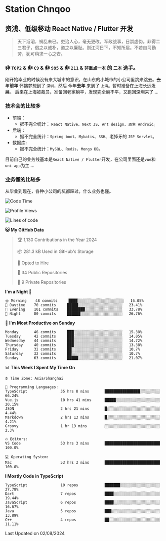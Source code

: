 # Station Chnqoo

## 资浅、低级移动 React Native / Flutter 开发

> 天下滔滔，祸乱未已。吏治人心，毫无更改。军政战事，日崇虚伪。非得二三君子，倡之以诚朴，道之以廉耻。则江河日下，不知所届。不若自习勤劳，犹可稍求一心之安。

### 非 `TOP2` & 非 `C9` & 非 `985` & 非 `211` & `非重点一本` 的 `二本` 选手。

刚开始毕业的时候没有来大城市的意识，在山东的小城市的小公司里跳来跳去。~~去年~~**前年** 怀揣梦想到了 `深圳`，然后 ~~今年~~**去年** 来到了 `上海`。~~暂时准备在上海长远发展~~。
后来在上海被裁员，准备回老家躺平，发现完全躺不平，又跑回深圳来了 ...

### 技术会的比较多

- 前端：
  - 据不完全统计： `React Native`、`Next JS`、`Ant design`、`原生 Android`。
- 后端：
  - 据不完全统计：`Spring boot`、`Mybatis`、`SSH`、老掉牙的 `JSP Servlet`。
- 数据库:
  - 据不完全统计：`MySQL`、`Redis`、`Mongo DB`。

目前自己的业务线基本是`React Native / Flutter`开发，在公司里面还是`vue`和`uni-app`为主 ...

### 业务懂的比较多

从毕业到现在，各种小公司的坑都踩过，什么业务也懂。

<!--START_SECTION:waka-->
![Code Time](http://img.shields.io/badge/Code%20Time-5%2C702%20hrs%2011%20mins-blue)

![Profile Views](http://img.shields.io/badge/Profile%20Views-1-blue)

![Lines of code](https://img.shields.io/badge/From%20Hello%20World%20I%27ve%20Written-277%20Thousand%20lines%20of%20code-blue)

**🐱 My GitHub Data** 

> 🏆 1,130 Contributions in the Year 2024
 > 
> 📦 281.3 kB Used in GitHub's Storage 
 > 
> 💼 Opted to Hire
 > 
> 📜 34 Public Repositories 
 > 
> 🔑 9 Private Repositories  
 > 
**I'm a Night 🦉** 

```text
🌞 Morning    48 commits     ████░░░░░░░░░░░░░░░░░░░░░   16.05% 
🌆 Daytime    70 commits     █████░░░░░░░░░░░░░░░░░░░░   23.41% 
🌃 Evening    101 commits    ████████░░░░░░░░░░░░░░░░░   33.78% 
🌙 Night      80 commits     ██████░░░░░░░░░░░░░░░░░░░   26.76%

```
📅 **I'm Most Productive on Sunday** 

```text
Monday       46 commits     ███░░░░░░░░░░░░░░░░░░░░░░   15.38% 
Tuesday      42 commits     ███░░░░░░░░░░░░░░░░░░░░░░   14.05% 
Wednesday    44 commits     ███░░░░░░░░░░░░░░░░░░░░░░   14.72% 
Thursday     40 commits     ███░░░░░░░░░░░░░░░░░░░░░░   13.38% 
Friday       32 commits     ██░░░░░░░░░░░░░░░░░░░░░░░   10.7% 
Saturday     32 commits     ██░░░░░░░░░░░░░░░░░░░░░░░   10.7% 
Sunday       63 commits     █████░░░░░░░░░░░░░░░░░░░░   21.07%

```


📊 **This Week I Spent My Time On** 

```text
⌚︎ Time Zone: Asia/Shanghai

💬 Programming Languages: 
TypeScript               35 hrs 8 mins       ████████████████░░░░░░░░░   66.24% 
Vue.js                   10 hrs 41 mins      █████░░░░░░░░░░░░░░░░░░░░   20.15% 
JSON                     2 hrs 21 mins       █░░░░░░░░░░░░░░░░░░░░░░░░   4.44% 
Markdown                 2 hrs 13 mins       █░░░░░░░░░░░░░░░░░░░░░░░░   4.21% 
Groovy                   1 hr 13 mins        ░░░░░░░░░░░░░░░░░░░░░░░░░   2.3%

🔥 Editors: 
VS Code                  53 hrs 3 mins       █████████████████████████   100.0%

💻 Operating System: 
Mac                      53 hrs 3 mins       █████████████████████████   100.0%

```

**I Mostly Code in TypeScript** 

```text
TypeScript               10 repos            ███████░░░░░░░░░░░░░░░░░░   27.78% 
Dart                     7 repos             ████░░░░░░░░░░░░░░░░░░░░░   19.44% 
JavaScript               6 repos             ████░░░░░░░░░░░░░░░░░░░░░   16.67% 
Java                     5 repos             ███░░░░░░░░░░░░░░░░░░░░░░   13.89% 
C++                      4 repos             ██░░░░░░░░░░░░░░░░░░░░░░░   11.11%

```



 Last Updated on 02/08/2024
<!--END_SECTION:waka-->

<!---
ChenqiaoStation/ChenqiaoStation is a ✨ special ✨ repository because its `README.md` (this file) appears on your GitHub profile.
You can click the Preview link to take a look at your changes.
--->

